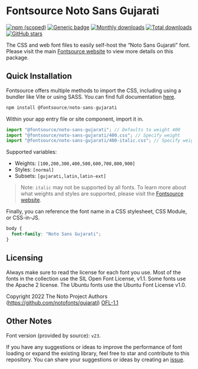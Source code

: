 # Fontsource Noto Sans Gujarati

[![npm (scoped)](https://img.shields.io/npm/v/@fontsource/noto-sans-gujarati?color=brightgreen)](https://www.npmjs.com/package/@fontsource/noto-sans-gujarati) [![Generic badge](https://img.shields.io/badge/fontsource-passing-brightgreen)](https://github.com/fontsource/fontsource) [![Monthly downloads](https://badgen.net/npm/dm/@fontsource/noto-sans-gujarati)](https://github.com/fontsource/fontsource) [![Total downloads](https://badgen.net/npm/dt/@fontsource/noto-sans-gujarati)](https://github.com/fontsource/fontsource) [![GitHub stars](https://img.shields.io/github/stars/fontsource/fontsource.svg?style=social&label=Star)](https://github.com/fontsource/fontsource/stargazers)

The CSS and web font files to easily self-host the “Noto Sans Gujarati” font. Please visit the main [Fontsource website](https://fontsource.org/fonts/noto-sans-gujarati) to view more details on this package.

## Quick Installation

Fontsource offers multiple methods to import the CSS, including using a bundler like Vite or using SASS. You can find full documentation [here](https://fontsource.org/docs/getting-started/introduction).

```javascript
npm install @fontsource/noto-sans-gujarati
```

Within your app entry file or site component, import it in.

```javascript
import "@fontsource/noto-sans-gujarati"; // Defaults to weight 400
import "@fontsource/noto-sans-gujarati/400.css"; // Specify weight
import "@fontsource/noto-sans-gujarati/400-italic.css"; // Specify weight and style
```

Supported variables:
- Weights: `[100,200,300,400,500,600,700,800,900]`
- Styles: `[normal]`
- Subsets: `[gujarati,latin,latin-ext]`

> Note: `italic` may not be supported by all fonts. To learn more about what weights and styles are supported, please visit the [Fontsource website](https://fontsource.org/fonts/noto-sans-gujarati).

Finally, you can reference the font name in a CSS stylesheet, CSS Module, or CSS-in-JS.

```css
body {
  font-family: "Noto Sans Gujarati";
}
```

## Licensing
Always make sure to read the license for each font you use. Most of the fonts in the collection use the SIL Open Font License, v1.1. Some fonts use the Apache 2 license. The Ubuntu fonts use the Ubuntu Font License v1.0.

Copyright 2022 The Noto Project Authors (https://github.com/notofonts/gujarati)
[OFL-1.1](http://scripts.sil.org/OFL)

## Other Notes
Font version (provided by source): `v23`.

If you have any suggestions or ideas to improve the performance of font loading or expand the existing library, feel free to star and contribute to this repository. You can share your suggestions or ideas by creating an [issue](https://github.com/fontsource/fontsource/issues).